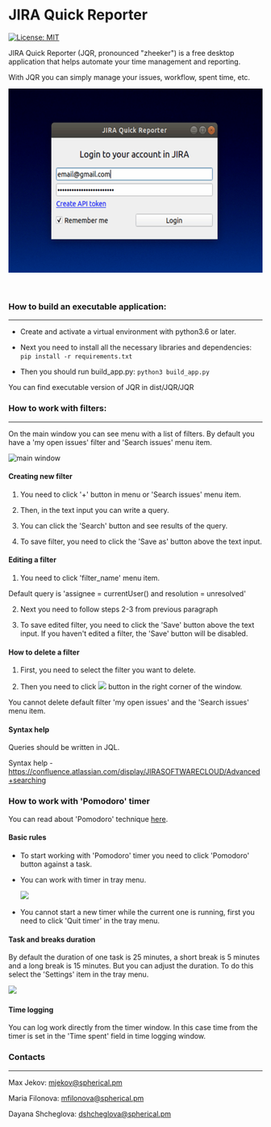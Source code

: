 # JIRA Quick Reporter
[![License: MIT](https://img.shields.io/badge/License-MIT-yellow.svg)](https://github.com/sphericalpm/jira-quick-reporter/blob/master/LICENSE)


JIRA Quick Reporter (JQR, pronounced "zheeker") is a free desktop application that helps automate your time management and reporting.

With JQR you can simply manage your issues, workflow, spent time, etc.
&nbsp;


![](static/JQR_preview.gif)

&nbsp;

### How to build an executable application:
------------
* Create and activate a virtual environment with python3.6 or later.

* Next you need to install all the necessary libraries and dependencies:
```pip install -r requirements.txt```

* Then you should run build_app.py:
```python3 build_app.py```

You can find executable version of JQR in dist/JQR/JQR
&nbsp;

### How to work with filters:
-------------
On the main window you can see menu with a list of filters.
By default you have a 'my open issues' filter and 'Search issues' menu item.

![main window](https://i.ibb.co/SrZPXGM/image.png)


#### Creating new filter
1. You need to click '+' button in menu or 'Search issues' menu item.

2. Then, in the text input you can write a query.

3. You can click the 'Search' button and see results of the query.

4. To save filter, you need to click the 'Save as' button above the text input.

#### Editing a filter

1. You need to click 'filter_name' menu item.

Default query is 'assignee = currentUser() and resolution = unresolved'

2. Next you need to follow steps 2-3 from previous paragraph

3. To save edited filter, you need to click the 'Save' button above the text input.
    If you haven't edited a filter, the 'Save' button will be disabled.


#### How to delete a filter

1. First, you need to select the filter you want to delete.

2. Then you need to click ![](https://i.ibb.co/d4b2mtJ/trash-can.png) button in the right corner of the window.

You cannot delete default filter 'my open issues' and the 'Search issues' menu item.

#### Syntax help

Queries should be written in JQL.

Syntax help - https://confluence.atlassian.com/display/JIRASOFTWARECLOUD/Advanced+searching
&nbsp;

### How to work with 'Pomodoro' timer

You can read about 'Pomodoro' technique <a href='https://francescocirillo.com/pages/pomodoro-technique'>here</a>.
#### Basic rules
- To start working with 'Pomodoro' timer you need to click 'Pomodoro' button against a task.
- You can work with timer in tray menu.

    ![](https://i.ibb.co/KxQk2fL/2019-11-26-19-49-12.png")

- You cannot start a new timer while the current one is running, 
first you need to click 'Quit timer' in the tray menu.

#### Task and breaks duration
By default the duration of one task is 25 minutes, a short break is 5 minutes and a long break is 15 minutes. 
But you can adjust the duration. To do this select the 'Settings' item in the tray menu.

![](https://i.ibb.co/VB0yjPs/image.png)

#### Time logging
You can log work directly from the timer window. 
In this case time from the timer is set in the 'Time spent' field in time logging window.
  
### Contacts
-------------
Max Jekov: <mjekov@spherical.pm>

Maria Filonova: <mfilonova@spherical.pm>

Dayana Shcheglova: <dshcheglova@spherical.pm>
